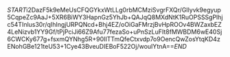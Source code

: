 $START$i2DazF5k9eMeUsCFQGYkxWtLLg0rbMCMziSvgrFXQr/GIlyvk9egyup5CqpeZc9AaJ+5XR6BiWY3HapnGz5YhJb+QAJqQ8MXdNtK1RuOPSSSgPlhjc54TInlus30r/qIhIngjURPQNcd+Bhj4EZ/oOiGaFMrzjBvHpROOv4BWZaxbEZ4LeNizvb1YY9Gf/tPjPciJi66Z9Afu77fezaSo+uPnSzLuFIt8fMWBDM6wE40Sj6CWCKy677g+fsxmQYNhg5R+90IITTmQfeCtxvdp7o9OencQwZosYtqKD4zENohGBe121teU53+1Cye43BveuDIEBoF522Oj/wouIYtnA==$END$